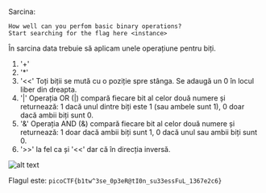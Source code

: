 Sarcina:
```
How well can you perfom basic binary operations?
Start searching for the flag here <instance>
```
În sarcina data trebuie să aplicam unele operațiune pentru biți.
1. '+'
2. '*'
3. '<<' 
Toți biții se mută cu o poziție spre stânga.
Se adaugă un 0 în locul liber din dreapta.
4. '|'
Operația OR (|) compară fiecare bit al celor două numere și returnează:
    1 dacă unul dintre biți este 1 (sau ambele sunt 1),
    0 doar dacă ambii biți sunt 0.
5. '&'
Operația AND (&) compară fiecare bit al celor două numere și returnează:
    1 doar dacă ambii biți sunt 1,
    0 dacă unul sau ambii biți sunt 0.
6. '>>' la fel ca și '<<' dar că în direcția inversă.

![alt text](image.png)

Flagul este: `picoCTF{b1tw^3se_0p3eR@tI0n_su33essFuL_1367e2c6}`
